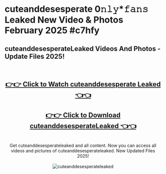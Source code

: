 # cuteanddesesperate 0𝚗𝚕𝚢*𝚏𝚊𝚗𝚜 Leaked New Video & Photos February 2025 #c7hfy

<h2>cuteanddesesperateLeaked Videos And Photos - Update Files 2025!</h2>
<br>
<div align="center">
<h2><a href="https://mediaupload.pro?title=cuteanddesesperate&ref=11F" rel="nofollow">👉👉 Click to Watch cuteanddesesperate Leaked 👈👈</a></h2>
<h2><a href="https://mediaupload.pro?title=cuteanddesesperate&ref=11F" rel="nofollow">👉👉 Click to Download cuteanddesesperateLeaked 👈👈</a></h2>
<br>
Get cuteanddesesperateleaked and all content. Now you can access all videos and pictures of cuteanddesesperateleaked. New Updated Files 2025!
<br>
<br>
<a href="https://mediaupload.pro?title=cuteanddesesperate&ref=11F" rel="nofollow" data-target="animated-image.originalLink"><img src="https://i.ibb.co/Gkj2r4b/banner.png" alt="cuteanddesesperateleaked" style="max-width: 100%; display: inline-block;" data-target="animated-image.originalImage"></a>
</div>
<br>

